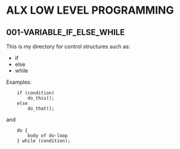 # ALX LOW LEVEL PROGRAMMING
## 001-VARIABLE_IF_ELSE_WHILE
This is my directory for control structures such as:
* if
* else
* while
 
Examples:
```
	if (condition)
		do_this();
	else
		do_that();
```
and
```
	do {
		body of do-loop
	} while (condition);
```
